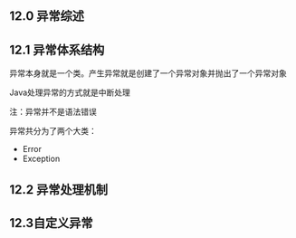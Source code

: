 <!--
 * @Author: your name
 * @Date: 2020-04-16 15:30:12
 * @LastEditTime: 2020-04-16 15:45:01
 * @LastEditors: your name
 * @Description: In User Settings Edit
 * @FilePath: \docs\1.basics\1.java-basic\12-异常.md
 -->
## 12.0 异常综述

## 12.1 异常体系结构

异常本身就是一个类。产生异常就是创建了一个异常对象并抛出了一个异常对象

Java处理异常的方式就是中断处理

注：异常并不是语法错误

异常共分为了两个大类：
* Error
* Exception

## 12.2 异常处理机制


## 12.3自定义异常